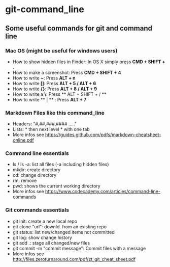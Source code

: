 # git-command_line
## Some useful commands for git and command line

### Mac OS (might be useful for windows users)

* How to show hidden files in Finder: In OS X simply press **CMD + SHIFT + .**
* How to make a screenshot: Press **CMD + SHIFT + 4**
* How to write **~**: Press **ALT + n**
* How to write **[]**: Press **ALT + 5 / ALT + 6**
* How to write **{}**: Press **ALT + 8 / ALT + 9**
* How to write a **\\**: Press ** ALT + SHIFT + / **
* How to write ** | ** : Press **ALT + 7**


### Markdown Files like this command_line

* Headers: "#,##,###,#### ....."
* Lists: \* then next level \* with one tab
* More infos see https://guides.github.com/pdfs/markdown-cheatsheet-online.pdf

### Command line essentials

* ls / ls -a: list all files (-a including hidden files)
* mkdir: create directory
* cd: change directory
* rm: remove
* pwd: shows the current working directory
* More infos see https://www.codecademy.com/articles/command-line-commands


### Git commands essentials

* git init: create a new local repo
* git clone "url": downld. from an existing repo
* git status: list new/changed items not committed
* git log: show change history
* git add .: stage all changed/new files
* git commit -m "commit message": Commit files with a message
* More infos see http://files.zeroturnaround.com/pdf/zt_git_cheat_sheet.pdf
